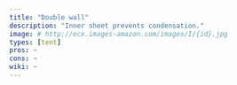 ```yaml
---
title: "Double wall"
description: "Inner sheet prevents condensation."
image: # http://ecx.images-amazon.com/images/I/{id}.jpg
types: [tent]
pros: ~
cons: ~
wiki: ~
---
```

